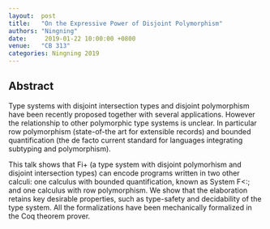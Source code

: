 ```yaml
---
layout:  post
title:   "On the Expressive Power of Disjoint Polymorphism"
authors: "Ningning"
date:     2019-01-22 10:00:00 +0800
venue:   "CB 313"
categories: Ningning 2019
---
```

## Abstract
Type systems with disjoint intersection types and disjoint polymorphism have
been recently proposed together with several applications. However the
relationship to other polymorphic type systems is unclear. In particular row
polymorphism (state-of-the art for extensible records) and bounded
quantification (the de facto current standard for languages integrating
subtyping and polymorphism).

This talk shows that Fi+ (a type system with disjoint polymorhism and disjoint
intersection types) can encode programs written in two other calculi: one
calculus with bounded quantification, known as System F<:; and one calculus with
row polymorphism. We show that the elaboration retains key desirable properties,
such as type-safety and decidability of the type system. All the formalizations
have been mechanically formalized in the Coq theorem prover.
